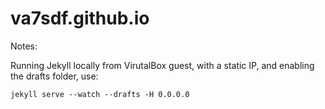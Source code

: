 # va7sdf.github.io

Notes:

Running Jekyll locally from VirutalBox guest, with a static IP, and enabling the drafts folder, use:

```
jekyll serve --watch --drafts -H 0.0.0.0
```
